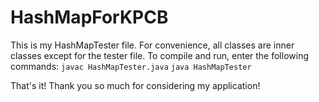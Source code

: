 # HashMapForKPCB

This is my HashMapTester file. For convenience, all classes are inner classes except for the tester file. To compile and run, enter the following commands: 
`javac HashMapTester.java`
`java HashMapTester`

That's it! Thank you so much for considering my application!
